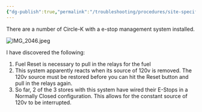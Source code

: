 ```yaml
---
{"dg-publish":true,"permalink":"/troubleshooting/procedures/site-specific/circle-k/e-stop-wiring-configuration/"}
---
```


There are a number of Circle-K with a e-stop management system installed.  

![IMG_2046.jpeg](/img/user/Assets/Images/IMG_2046.jpeg)

I have discovered the following: 

1) Fuel Reset is necessary to pull in the relays for the fuel
2) This system apparently reacts when its source of 120v is removed.  The 120v source must be restored before you can hit the Reset button and pull in the relays again.  
3) So far, 2 of the 3 stores with this system have wired their E-Stops in a Normally Closed configuration.  This allows for the constant source of 120v to be interrupted.  